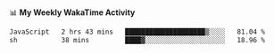 <!--
**stamp711/stamp711** is a ✨ _special_ ✨ repository because its `README.md` (this file) appears on your GitHub profile.

Here are some ideas to get you started:

- 🔭 I’m currently working on ...
- 🌱 I’m currently learning ...
- 👯 I’m looking to collaborate on ...
- 🤔 I’m looking for help with ...
- 💬 Ask me about ...
- 📫 How to reach me: ...
- 😄 Pronouns: ...
- ⚡ Fun fact: ...
-->

📊 **My Weekly WakaTime Activity**

<!--START_SECTION:waka-->

```txt
JavaScript   2 hrs 43 mins   ████████████████████▒░░░░   81.04 %
sh           38 mins         ████▓░░░░░░░░░░░░░░░░░░░░   18.96 %
```

<!--END_SECTION:waka-->

